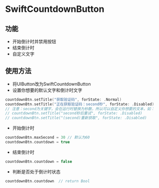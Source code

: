 # SwiftCountdownButton

## 功能
* 开始倒计时并禁用按钮
* 结束倒计时
* 自定义文字

## 使用方法
* 将UIButton改为SwiftCountdownButton
* 设置你想要的默认文字和倒计时文字
```swift
countdownBtn.setTitle("获取验证码", forState: .Normal)
countdownBtn.setTitle("正在获取验证码：second秒", forState: .Disabled) 
// 注意：second为关键字，会在运行时替换为秒数，所以可以自定义你想要的文本，如：
// countdownBtn.setTitle("second秒后重试", forState: .Disabled)
// countdownBtn.setTitle("(second)重新获取", forState: .Disabled)
```
* 开始倒计时
```swift
countdownBtn.maxSecond = 30 // 默认为60
countdownBtn.countdown = true
```
* 结束倒计时
```swift
countdownBtn.countdown = false
```
* 判断是否处于倒计时状态
```swift
countdownBtn.countdown  // return Bool
```
